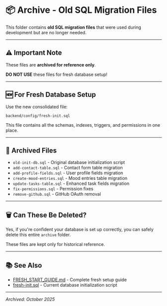 # 📦 Archive - Old SQL Migration Files

This folder contains **old SQL migration files** that were used during development but are no longer needed.

---

## ⚠️ Important Note

These files are **archived for reference only**. 

**DO NOT USE** these files for fresh database setup!

---

## 🆕 For Fresh Database Setup

Use the new consolidated file:

```
backend/config/fresh-init.sql
```

This file contains all the schemas, indexes, triggers, and permissions in one place.

---

## 📂 Archived Files

- `old-init-db.sql` - Original database initialization script
- `add-contact-table.sql` - Contact form table migration
- `add-profile-fields.sql` - User profile fields migration
- `create-mood-entries.sql` - Mood entries table migration
- `update-tasks-table.sql` - Enhanced task fields migration
- `fix-permissions.sql` - Permission fixes
- `remove-github.sql` - GitHub OAuth removal

---

## 🗑️ Can These Be Deleted?

Yes, if you're confident your database is set up correctly, you can safely delete this entire `archive` folder.

These files are kept only for historical reference.

---

## 📚 See Also

- [FRESH_START_GUIDE.md](../../../FRESH_START_GUIDE.md) - Complete fresh setup guide
- [fresh-init.sql](../fresh-init.sql) - Current database initialization script

---

*Archived: October 2025*

